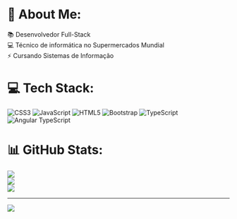 # 💫 About Me:
📚 Desenvolvedor Full-Stack<br>💻 Técnico de informática no Supermercados Mundial<br>⚡ Cursando Sistemas de Informação


# 💻 Tech Stack:
![CSS3](https://img.shields.io/badge/css3-%231572B6.svg?style=plastic&logo=css3&logoColor=white) ![JavaScript](https://img.shields.io/badge/javascript-%23323330.svg?style=plastic&logo=javascript&logoColor=%23F7DF1E) ![HTML5](https://img.shields.io/badge/html5-%23E34F26.svg?style=plastic&logo=html5&logoColor=white) ![Bootstrap](https://img.shields.io/badge/bootstrap-%23563D7C.svg?style=plastic&logo=bootstrap&logoColor=white) ![TypeScript](https://img.shields.io/badge/TypeScript-%233178C6.svg?style=plastic&logo=typescript&logoColor=white) ![Angular TypeScript](https://img.shields.io/badge/angular-%23DD0031.svg?style=plastic&logo=angular&logoColor=%23FFFFFF)
# 📊 GitHub Stats:
![](https://github-readme-stats.vercel.app/api?username=villaca-rafael&theme=midnight-purple&hide_border=false&include_all_commits=false&count_private=false)<br/>
![](https://github-readme-streak-stats.herokuapp.com/?user=villaca-rafael&theme=midnight-purple&hide_border=false)<br/>
![](https://github-readme-stats.vercel.app/api/top-langs/?username=villaca-rafael&theme=midnight-purple&hide_border=false&include_all_commits=false&count_private=false&layout=compact)

---
[![](https://visitcount.itsvg.in/api?id=villaca-rafael&icon=0&color=0)](https://visitcount.itsvg.in)

<!-- Proudly created with GPRM ( https://gprm.itsvg.in ) -->
